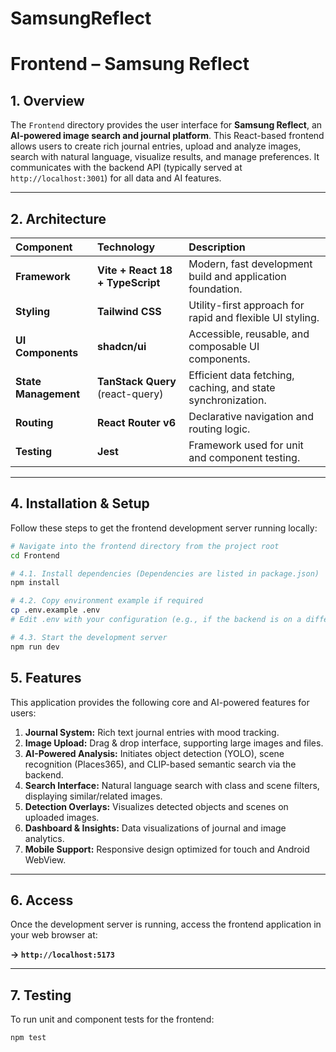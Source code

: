 # SamsungReflect
# Frontend – Samsung Reflect 

## 1. Overview

The `Frontend` directory provides the user interface for **Samsung Reflect**, an **AI-powered image search and journal platform**. This React-based frontend allows users to create rich journal entries, upload and analyze images, search with natural language, visualize results, and manage preferences. It communicates with the backend API (typically served at `http://localhost:3001`) for all data and AI features.

***

## 2. Architecture

| Component | Technology | Description |
| :--- | :--- | :--- |
| **Framework** | **Vite + React 18 + TypeScript** | Modern, fast development build and application foundation. |
| **Styling** | **Tailwind CSS** | Utility-first approach for rapid and flexible UI styling. |
| **UI Components** | **shadcn/ui** | Accessible, reusable, and composable UI components. |
| **State Management** | **TanStack Query** (react-query) | Efficient data fetching, caching, and state synchronization. |
| **Routing** | **React Router v6** | Declarative navigation and routing logic. |
| **Testing** | **Jest** | Framework used for unit and component testing. |

***

## 4. Installation & Setup

Follow these steps to get the frontend development server running locally:

```bash
# Navigate into the frontend directory from the project root
cd Frontend

# 4.1. Install dependencies (Dependencies are listed in package.json)
npm install

# 4.2. Copy environment example if required
cp .env.example .env
# Edit .env with your configuration (e.g., if the backend is on a different port)

# 4.3. Start the development server
npm run dev
```


## 5. Features 

This application provides the following core and AI-powered features for users:

1.  **Journal System:** Rich text journal entries with mood tracking.
2.  **Image Upload:** Drag & drop interface, supporting large images and files.
3.  **AI-Powered Analysis:** Initiates object detection (YOLO), scene recognition (Places365), and CLIP-based semantic search via the backend.
4.  **Search Interface:** Natural language search with class and scene filters, displaying similar/related images.
5.  **Detection Overlays:** Visualizes detected objects and scenes on uploaded images.
6.  **Dashboard & Insights:** Data visualizations of journal and image analytics.
7.  **Mobile Support:** Responsive design optimized for touch and Android WebView.

***

## 6. Access

Once the development server is running, access the frontend application in your web browser at:

**$\rightarrow$ `http://localhost:5173`**

***

## 7. Testing

To run unit and component tests for the frontend:

```bash
npm test
